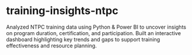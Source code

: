 # training-insights-ntpc
Analyzed NTPC training data using Python &amp; Power BI to uncover insights on program duration, certification, and participation. Built an interactive dashboard highlighting key trends and gaps to support training effectiveness and resource planning.
